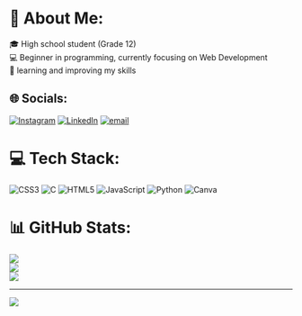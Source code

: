 # 💫 About Me:
🎓 High school student (Grade 12) <br>💻 Beginner in programming, currently focusing on Web Development<br>🌱 learning and improving my skills


## 🌐 Socials:
[![Instagram](https://img.shields.io/badge/Instagram-%23E4405F.svg?logo=Instagram&logoColor=white)](https://instagram.com/malacodess) [![LinkedIn](https://img.shields.io/badge/LinkedIn-%230077B5.svg?logo=linkedin&logoColor=white)](https://www.linkedin.com/in/kashmala-ali-242bb337a ) [![email](https://img.shields.io/badge/Email-D14836?logo=gmail&logoColor=white)](mailto:malacodess@gmail.com) 

# 💻 Tech Stack:
![CSS3](https://img.shields.io/badge/css3-%231572B6.svg?style=for-the-badge&logo=css3&logoColor=white) ![C](https://img.shields.io/badge/c-%2300599C.svg?style=for-the-badge&logo=c&logoColor=white) ![HTML5](https://img.shields.io/badge/html5-%23E34F26.svg?style=for-the-badge&logo=html5&logoColor=white) ![JavaScript](https://img.shields.io/badge/javascript-%23323330.svg?style=for-the-badge&logo=javascript&logoColor=%23F7DF1E) ![Python](https://img.shields.io/badge/python-3670A0?style=for-the-badge&logo=python&logoColor=ffdd54) ![Canva](https://img.shields.io/badge/Canva-%2300C4CC.svg?style=for-the-badge&logo=Canva&logoColor=white)
# 📊 GitHub Stats:
![](https://github-readme-stats.vercel.app/api?username=malacodess&theme=dark&hide_border=false&include_all_commits=false&count_private=false)<br/>
![](https://nirzak-streak-stats.vercel.app/?user=malacodess&theme=dark&hide_border=false)<br/>
![](https://github-readme-stats.vercel.app/api/top-langs/?username=malacodess&theme=dark&hide_border=false&include_all_commits=false&count_private=false&layout=compact)

---
[![](https://visitcount.itsvg.in/api?id=malacodess&icon=0&color=0)](https://visitcount.itsvg.in)

<!-- Proudly created with GPRM ( https://gprm.itsvg.in ) -->
